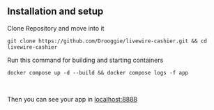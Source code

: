 ## Installation and setup 

Clone Repository and move into it
```
git clone https://github.com/Drooggie/livewire-cashier.git && cd livewire-cashier
``` 


Run this command for building and starting containers
```
docker compose up -d --build && docker compose logs -f app
```  
<br />

Then you can see your app in <a href="http://localhost:8888/"> localhost:8888</a>